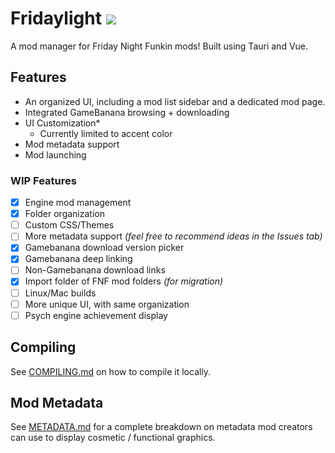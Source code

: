 # Fridaylight ![](https://img.shields.io/badge/Vue.js-35495E?style=for-the-badge&logo=vue.js&logoColor=4FC08D)
A mod manager for Friday Night Funkin mods! Built using Tauri and Vue.

## Features

- An organized UI, including a mod list sidebar and a dedicated mod page.
- Integrated GameBanana browsing + downloading
- UI Customization*
  - Currently limited to accent color
- Mod metadata support
- Mod launching

### WIP Features

- [x] Engine mod management
- [x] Folder organization
- [ ] Custom CSS/Themes
- [ ] More metadata support *(feel free to recommend ideas in the Issues tab)*
- [x] Gamebanana download version picker
- [x] Gamebanana deep linking
- [ ] Non-Gamebanana download links
- [x] Import folder of FNF mod folders *(for migration)*
- [ ] Linux/Mac builds
- [ ] More unique UI, with same organization
- [ ] Psych engine achievement display

## Compiling
See [COMPILING.md](/docs/COMPILING.md) on how to compile it locally.

## Mod Metadata
See [METADATA.md](/docs/METADATA.md) for a complete breakdown on metadata mod creators can use to display cosmetic / functional graphics.
